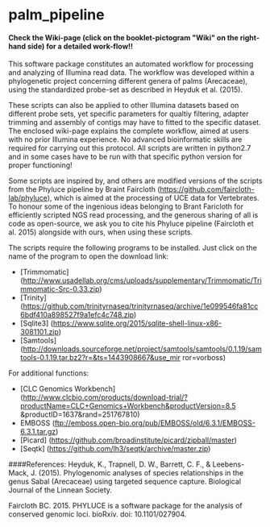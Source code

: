 # palm_pipeline
#### Check the Wiki-page (click on the booklet-pictogram "Wiki" on the right-hand side) for a detailed work-flow!!
This software package constitutes an automated workflow for processing and analyzing of Illumina read data. The workflow was developed within a phylogenetic project concerning different genera of palms (Arecaceae), using the standardized probe-set as described in Heyduk et al. (2015).  

These scripts can also be applied to other Illumina datasets based on different probe sets, yet specific parameters for qualtiy filtering, adapter trimming and assembly of contigs may have to fitted to the specific dataset. The enclosed wiki-page explains the complete workflow, aimed at users with no prior Illumina experience. No advanced bioinformatic skills are required for carrying out this protocol.  All scripts are written in python2.7 and in some cases have to be run with that specific python version for proper functioning!

Some scripts are inspired by, and others are modified versions of the scripts from the Phyluce pipeline by Braint Faircloth (https://github.com/faircloth-lab/phyluce), which is aimed at the processing of UCE data for Vertebrates. To honour some of the ingenious ideas belonging to Brant Faricloth for efficiently scripted NGS read processing, and the generous sharing of all is code as open-source, we ask you to cite his Phyluce pipeline (Faircloth et al. 2015) alongside with ours, when using these scripts.  
  
The scripts require the following programs to be installed. Just click on the name of the program to open the download link:  
- [Trimmomatic] (http://www.usadellab.org/cms/uploads/supplementary/Trimmomatic/Trimmomatic-Src-0.33.zip)
- [Trinity] (https://github.com/trinityrnaseq/trinityrnaseq/archive/1e099546fa81cc6bdf410a898527f9a1efc4c748.zip)
- [Sqlite3] (https://www.sqlite.org/2015/sqlite-shell-linux-x86-3081101.zip)
- [Samtools] (http://downloads.sourceforge.net/project/samtools/samtools/0.1.19/samtools-0.1.19.tar.bz2?r=&ts=1443908667&use_mir     ror=vorboss)  
  
For additional functions:
- [CLC Genomics Workbench] (http://www.clcbio.com/products/download-trial/?productName=CLC+Genomics+Workbench&productVersion=8.5     &productID=1637&rand=251767810)  
- EMBOSS (ftp://emboss.open-bio.org/pub/EMBOSS/old/6.3.1/EMBOSS-6.3.1.tar.gz)  
- [Picard] (https://github.com/broadinstitute/picard/zipball/master)  
- [Seqtk] (https://github.com/lh3/seqtk/archive/master.zip)

####References:
Heyduk, K., Trapnell, D. W., Barrett, C. F., & Leebens-Mack, J. (2015). Phylogenomic analyses of species relationships in the       genus Sabal (Arecaceae) using targeted sequence capture. Biological Journal of the Linnean Society.

Faircloth BC. 2015. PHYLUCE is a software package for the analysis of conserved genomic loci. bioRxiv. doi: 10.1101/027904.
